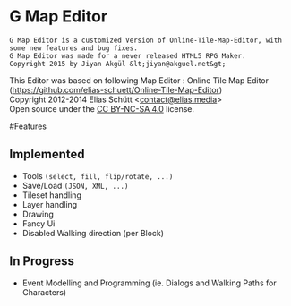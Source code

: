 # G Map Editor
	G Map Editor is a customized Version of Online-Tile-Map-Editor, with some new features and bug fixes.
	G Map Editor was made for a never released HTML5 RPG Maker.
	Copyright 2015 by Jiyan Akgül &lt;jiyan@akguel.net&gt;
	
This Editor was based on following Map Editor :
Online Tile Map Editor (https://github.com/elias-schuett/Online-Tile-Map-Editor)<br>
Copyright 2012-2014 Elias Schütt &lt;contact@elias.media&gt;<br>
Open source under the <a href="https://creativecommons.org/licenses/by-nc-sa/4.0/">CC BY-NC-SA 4.0</a> license.

#Features

## Implemented

  * Tools `(select, fill, flip/rotate, ...)`
  * Save/Load `(JSON, XML, ...)`
  * Tileset handling
  * Layer handling
  * Drawing
  * Fancy Ui
  * Disabled Walking direction (per Block) 

## In Progress
 
  * Event Modelling and Programming (ie. Dialogs and Walking Paths for Characters)
  